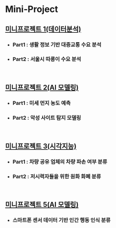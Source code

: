 # Mini-Project
## <a href = "https://github.com/18-12847/Mini-Project/tree/main/%EB%AF%B8%EB%8B%88%ED%94%84%EB%A1%9C%EC%A0%9D%ED%8A%B81(%EB%8D%B0%EC%9D%B4%ED%84%B0%20%EB%B6%84%EC%84%9D)"> 미니프로젝트 1(데이터분석) </a>

* ### Part1 : 생활 정보 기반 대중교통 수요 분석
* ### Part2 : 서울시 따릉이 수요 분석
<br />

## <a href = "https://github.com/18-12847/Mini-Project/tree/main/%EB%AF%B8%EB%8B%88%ED%94%84%EB%A1%9C%EC%A0%9D%ED%8A%B82(AI%20%EB%AA%A8%EB%8D%B8%EB%A7%81)">미니프로젝트 2(AI 모델링) </a>
* ### Part1 : 미세 먼지 농도 예측
* ### Part2 : 악성 사이트 탐지 모델링
<br />

## <a href = "https://github.com/18-12847/Mini-Project/tree/main/%EB%AF%B8%EB%8B%88%ED%94%84%EB%A1%9C%EC%A0%9D%ED%8A%B83(%EC%8B%9C%EA%B0%81%EC%A7%80%EB%8A%A5)">미니프로젝트 3(시각지능) </a>
* ### Part1 : 차량 공유 업체의 차량 파손 여부 분류
* ### Part2 : 저시력자들을 위한 원화 화폐 분류
<br />

## <a href = "https://github.com/18-12847/Mini-Project/tree/main/%EB%AF%B8%EB%8B%88%ED%94%84%EB%A1%9C%EC%A0%9D%ED%8A%B85(AI%20%EB%AA%A8%EB%8D%B8%EB%A7%81)/%EC%8A%A4%EB%A7%88%ED%8A%B8%ED%8F%B0%20%EC%84%BC%EC%84%9C%20%EB%8D%B0%EC%9D%B4%ED%84%B0%20%EA%B8%B0%EB%B0%98%20%EC%9D%B8%EA%B0%84%20%ED%96%89%EB%8F%99%20%EC%9D%B8%EC%8B%9D%20%EB%B6%84%EB%A5%98">미니프로젝트 5(AI 모델링) </a>
* ### 스마트폰 센서 데이터 기반 인간 행동 인식 분류
<br />
